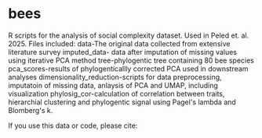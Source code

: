 # bees
R scripts for the analysis of social complexity dataset. Used in Peled et. al. 2025.
Files included:
data-The original data collected from extensive literature survey
imputed_data- data after imputation of missing values using iterative PCA method
tree-phylogentic tree containing 80 bee species
pca_scores-results of phylogenticallly corrected PCA used in downstream analyses
dimensionality_reduction-scripts for data preprocessing, imputatoin of missing data, anlaysis of PCA and UMAP, including visualization
phylosig_cor-calculation of correlation between traits, hierarchial clustering and phylogentic signal using Pagel's lambda and Blomberg's k.


If you use this data or code, please cite: 
